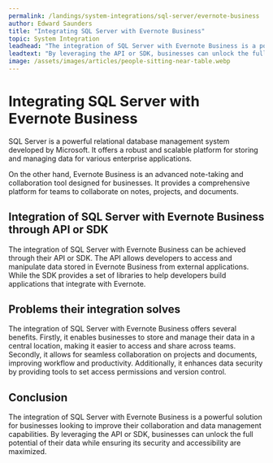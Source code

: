 ```yaml
---
permalink: /landings/system-integrations/sql-server/evernote-business
author: Edward Saunders
title: "Integrating SQL Server with Evernote Business"
topic: System Integration
leadhead: "The integration of SQL Server with Evernote Business is a powerful solution for businesses looking to improve their collaboration and data management capabilities"
leadtext: "By leveraging the API or SDK, businesses can unlock the full potential of their data while ensuring its security and accessibility are maximized."
image: /assets/images/articles/people-sitting-near-table.webp
---
```

<div class="arttext">    <h1>Integrating SQL Server with Evernote Business</h1>
    <p>SQL Server is a powerful relational database management system developed by Microsoft. It offers a robust and scalable platform for storing and managing data for various enterprise applications.</p>
    <p>On the other hand, Evernote Business is an advanced note-taking and collaboration tool designed for businesses. It provides a comprehensive platform for teams to collaborate on notes, projects, and documents.</p>
    <h2>Integration of SQL Server with Evernote Business through API or SDK</h2>
    <p>The integration of SQL Server with Evernote Business can be achieved through their API or SDK. The API allows developers to access and manipulate data stored in Evernote Business from external applications. While the SDK provides a set of libraries to help developers build applications that integrate with Evernote.</p>
    <h2>Problems their integration solves</h2>
    <p>The integration of SQL Server with Evernote Business offers several benefits. Firstly, it enables businesses to store and manage their data in a central location, making it easier to access and share across teams. Secondly, it allows for seamless collaboration on projects and documents, improving workflow and productivity. Additionally, it enhances data security by providing tools to set access permissions and version control.</p>
    <h2>Conclusion</h2>
    <p>The integration of SQL Server with Evernote Business is a powerful solution for businesses looking to improve their collaboration and data management capabilities. By leveraging the API or SDK, businesses can unlock the full potential of their data while ensuring its security and accessibility are maximized.</p>
</div>
